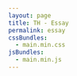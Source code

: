 ```yaml
---
layout: page
title: TH - Essay
permalink: essay
cssBundles:
  - main.min.css
jsBundles:
  - main.min.js
---
```

